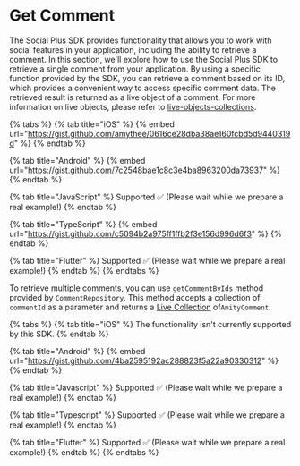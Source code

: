 # Get Comment

The Social Plus SDK provides functionality that allows you to work with social features in your application, including the ability to retrieve a comment. In this section, we'll explore how to use the Social Plus SDK to retrieve a single comment from your application. By using a specific function provided by the SDK, you can retrieve a comment based on its ID, which provides a convenient way to access specific comment data. The retrieved result is returned as a live object of a comment. For more information on live objects, please refer to [live-objects-collections](../../core-concepts/live-objects-collections/ "mention").

{% tabs %}
{% tab title="iOS" %}
{% embed url="https://gist.github.com/amythee/0616ce28dba38ae160fcbd5d9440319d" %}
{% endtab %}

{% tab title="Android" %}
{% embed url="https://gist.github.com/7c2548bae1c8c3e4ba8963200da73937" %}
{% endtab %}

{% tab title="JavaScript" %}
Supported ✅ (Please wait while we prepare a real example!)
{% endtab %}

{% tab title="TypeScript" %}
{% embed url="https://gist.github.com/c5094b2a975ff1ffb2f3e156d996d6f3" %}
{% endtab %}

{% tab title="Flutter" %}
Supported ✅ (Please wait while we prepare a real example!)
{% endtab %}
{% endtabs %}

To retrieve multiple comments, you can use `getCommentByIds` method provided by `CommentRepository`. This method accepts a collection of `commentId` as a parameter and returns a [Live Collection](../../core-concepts/live-objects-collections/) of`AmityComment`.&#x20;

{% tabs %}
{% tab title="iOS" %}
The functionality isn't currently supported by this SDK.
{% endtab %}

{% tab title="Android" %}
{% embed url="https://gist.github.com/4ba2595192ac288823f5a22a90330312" %}
{% endtab %}

{% tab title="Javascript" %}
Supported ✅ (Please wait while we prepare a real example!)
{% endtab %}

{% tab title="Typescript" %}
Supported ✅ (Please wait while we prepare a real example!)
{% endtab %}

{% tab title="Flutter" %}
Supported ✅ (Please wait while we prepare a real example!)
{% endtab %}
{% endtabs %}
